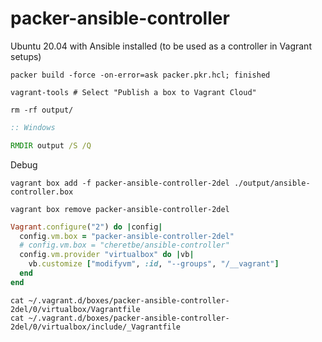 # packer-ansible-controller
Ubuntu 20.04 with Ansible installed (to be used as a controller in Vagrant setups)

```shell
packer build -force -on-error=ask packer.pkr.hcl; finished

vagrant-tools # Select "Publish a box to Vagrant Cloud"

rm -rf output/
```
```bat
:: Windows

RMDIR output /S /Q
```

Debug
```shell
vagrant box add -f packer-ansible-controller-2del ./output/ansible-controller.box

vagrant box remove packer-ansible-controller-2del
```

```ruby
Vagrant.configure("2") do |config|
  config.vm.box = "packer-ansible-controller-2del"
  # config.vm.box = "cheretbe/ansible-controller"
  config.vm.provider "virtualbox" do |vb|
    vb.customize ["modifyvm", :id, "--groups", "/__vagrant"]
  end
end
```

```shell
cat ~/.vagrant.d/boxes/packer-ansible-controller-2del/0/virtualbox/Vagrantfile
cat ~/.vagrant.d/boxes/packer-ansible-controller-2del/0/virtualbox/include/_Vagrantfile
```